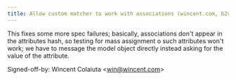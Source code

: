 ```yaml
---
title: Allow custom matcher to work with associations (wincent.com, b2c76ac)
---
```


This fixes some more spec failures; basically, associations don't appear in the attributes hash, so testing for mass assignment o such attributes won't work; we have to message the model object directly instead asking for the value of the attribute.

Signed-off-by: Wincent Colaiuta &lt;win@wincent.com&gt;
